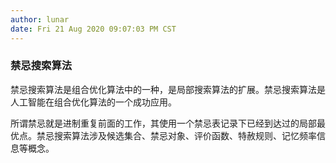 ```yaml
---
author: lunar
date: Fri 21 Aug 2020 09:07:03 PM CST
---
```


### 禁忌搜索算法

禁忌搜索算法是组合优化算法中的一种，是局部搜索算法的扩展。禁忌搜索算法是人工智能在组合优化算法的一个成功应用。

所谓禁忌就是进制重复前面的工作，其使用一个禁忌表记录下已经到达过的局部最优点。禁忌搜索算法涉及候选集合、禁忌对象、评价函数、特赦规则、记忆频率信息等概念。



